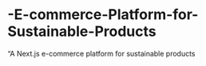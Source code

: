# -E-commerce-Platform-for-Sustainable-Products
“A Next.js e-commerce platform for sustainable products
